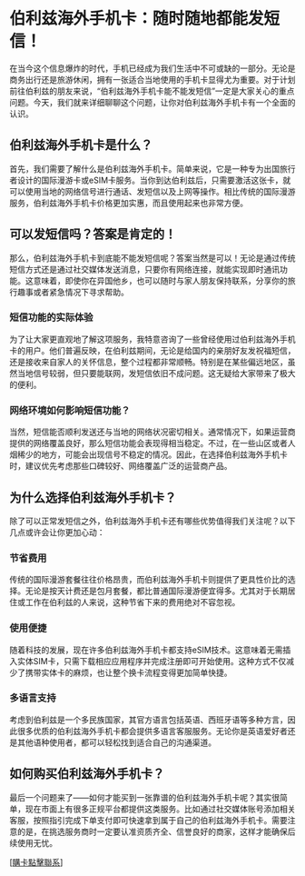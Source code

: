 # 伯利兹海外手机卡：随时随地都能发短信！

在当今这个信息爆炸的时代，手机已经成为我们生活中不可或缺的一部分。无论是商务出行还是旅游休闲，拥有一张适合当地使用的手机卡显得尤为重要。对于计划前往伯利兹的朋友来说，“伯利兹海外手机卡能不能发短信”一定是大家关心的重点问题。今天，我们就来详细聊聊这个问题，让你对伯利兹海外手机卡有一个全面的认识。

## 伯利兹海外手机卡是什么？

首先，我们需要了解什么是伯利兹海外手机卡。简单来说，它是一种专为出国旅行者设计的国际漫游卡或eSIM卡服务。当你到达伯利兹后，只需要激活这张卡，就可以使用当地的网络信号进行通话、发短信以及上网等操作。相比传统的国际漫游服务，伯利兹海外手机卡价格更加实惠，而且使用起来也非常方便。

## 可以发短信吗？答案是肯定的！

那么，伯利兹海外手机卡到底能不能发短信呢？答案当然是可以！无论是通过传统短信方式还是通过社交媒体发送消息，只要你有网络连接，就能实现即时通讯功能。这意味着，即使你在异国他乡，也可以随时与家人朋友保持联系，分享你的旅行趣事或者紧急情况下寻求帮助。

### 短信功能的实际体验

为了让大家更直观地了解这项服务，我特意咨询了一些曾经使用过伯利兹海外手机卡的用户。他们普遍反映，在伯利兹期间，无论是给国内的亲朋好友发祝福短信，还是接收来自家人的关怀信息，整个过程都非常顺畅。特别是在某些偏远地区，虽然当地信号较弱，但只要能联网，发短信依旧不成问题。这无疑给大家带来了极大的便利。

### 网络环境如何影响短信功能？

当然，短信能否顺利发送还与当地的网络状况密切相关。通常情况下，如果运营商提供的网络覆盖良好，那么短信功能会表现得相当稳定。不过，在一些山区或者人烟稀少的地方，可能会出现信号不稳定的情况。因此，在选择伯利兹海外手机卡时，建议优先考虑那些口碑较好、网络覆盖广泛的运营商产品。

## 为什么选择伯利兹海外手机卡？

除了可以正常发短信之外，伯利兹海外手机卡还有哪些优势值得我们关注呢？以下几点或许会让你更加心动：

### 节省费用

传统的国际漫游套餐往往价格昂贵，而伯利兹海外手机卡则提供了更具性价比的选择。无论是按天计费还是包月套餐，都比普通国际漫游便宜得多。尤其对于长期居住或工作在伯利兹的人来说，这种节省下来的费用绝对不容忽视。

### 使用便捷

随着科技的发展，现在许多伯利兹海外手机卡都支持eSIM技术。这意味着无需插入实体SIM卡，只需下载相应应用程序并完成注册即可开始使用。这种方式不仅减少了携带实体卡的麻烦，也让整个换卡流程变得更加简单快捷。

### 多语言支持

考虑到伯利兹是一个多民族国家，其官方语言包括英语、西班牙语等多种方言，因此很多优质的伯利兹海外手机卡都会提供多语言客服服务。无论你是英语爱好者还是其他语种使用者，都可以轻松找到适合自己的沟通渠道。

## 如何购买伯利兹海外手机卡？

最后一个问题来了——如何才能买到一张靠谱的伯利兹海外手机卡呢？其实很简单，现在市面上有很多正规平台都提供这类服务。比如通过社交媒体账号添加相关客服，按照指引完成下单支付即可快速拿到属于自己的伯利兹海外手机卡。需要注意的是，在挑选服务商时一定要认准资质齐全、信誉良好的商家，这样才能确保后续使用无忧。

[[購卡點擊聯系](https://t.me/s/esim1088)]